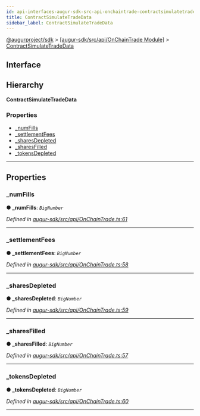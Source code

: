 ```yaml
---
id: api-interfaces-augur-sdk-src-api-onchaintrade-contractsimulatetradedata
title: ContractSimulateTradeData
sidebar_label: ContractSimulateTradeData
---
```


[@augurproject/sdk](api-readme.md) > [[augur-sdk/src/api/OnChainTrade Module]](api-modules-augur-sdk-src-api-onchaintrade-module.md) > [ContractSimulateTradeData](api-interfaces-augur-sdk-src-api-onchaintrade-contractsimulatetradedata.md)

## Interface

## Hierarchy

**ContractSimulateTradeData**

### Properties

* [_numFills](api-interfaces-augur-sdk-src-api-onchaintrade-contractsimulatetradedata.md#_numfills)
* [_settlementFees](api-interfaces-augur-sdk-src-api-onchaintrade-contractsimulatetradedata.md#_settlementfees)
* [_sharesDepleted](api-interfaces-augur-sdk-src-api-onchaintrade-contractsimulatetradedata.md#_sharesdepleted)
* [_sharesFilled](api-interfaces-augur-sdk-src-api-onchaintrade-contractsimulatetradedata.md#_sharesfilled)
* [_tokensDepleted](api-interfaces-augur-sdk-src-api-onchaintrade-contractsimulatetradedata.md#_tokensdepleted)

---

## Properties

<a id="_numfills"></a>

###  _numFills

**● _numFills**: *`BigNumber`*

*Defined in [augur-sdk/src/api/OnChainTrade.ts:61](https://github.com/AugurProject/augur/blob/304ca83772/packages/augur-sdk/src/api/OnChainTrade.ts#L61)*

___
<a id="_settlementfees"></a>

###  _settlementFees

**● _settlementFees**: *`BigNumber`*

*Defined in [augur-sdk/src/api/OnChainTrade.ts:58](https://github.com/AugurProject/augur/blob/304ca83772/packages/augur-sdk/src/api/OnChainTrade.ts#L58)*

___
<a id="_sharesdepleted"></a>

###  _sharesDepleted

**● _sharesDepleted**: *`BigNumber`*

*Defined in [augur-sdk/src/api/OnChainTrade.ts:59](https://github.com/AugurProject/augur/blob/304ca83772/packages/augur-sdk/src/api/OnChainTrade.ts#L59)*

___
<a id="_sharesfilled"></a>

###  _sharesFilled

**● _sharesFilled**: *`BigNumber`*

*Defined in [augur-sdk/src/api/OnChainTrade.ts:57](https://github.com/AugurProject/augur/blob/304ca83772/packages/augur-sdk/src/api/OnChainTrade.ts#L57)*

___
<a id="_tokensdepleted"></a>

###  _tokensDepleted

**● _tokensDepleted**: *`BigNumber`*

*Defined in [augur-sdk/src/api/OnChainTrade.ts:60](https://github.com/AugurProject/augur/blob/304ca83772/packages/augur-sdk/src/api/OnChainTrade.ts#L60)*

___

